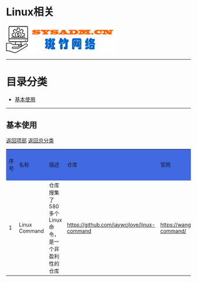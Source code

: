 # Linux相关

<a href="https://www.sysadm.cn" target="_blank"><img src="./images/sysadm.png"></a>

---
# <a id="catalog">目录分类 </a>
- <a href="#basic">基本使用</a>

---
## <a id="basic">基本使用</a>
<a href="#catalog">返回项部</a>     [返回总分类](./README.md)
<table>
<tr bgcolor="#4169E1">
    <td>序号</td> <td>名称</td> <td>描述</td> <td>仓库</td> <td>官网</td><td>使用手册</td><td>状态</td><td>备注</td>
</tr>

<tr>
    <td>1</td> <td>Linux Command</td> <td>仓库搜集了 580 多个 Linux 命令，是一个非盈利性的仓库</td>
    <td><a href="https://github.com/jaywcjlove/linux-command" target="_blank">https://github.com/jaywcjlove/linux-command</a> </td>
    <td><a href="https://wangchujiang.com/linux-command/" target="_blank">https://wangchujiang.com/linux-command/</a> </td>
    <td></td><td>正常</td><td></td>
</tr>

</table>
